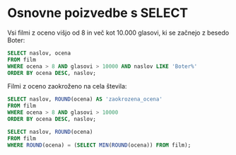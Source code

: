 # Osnovne poizvedbe s SELECT

Vsi filmi z oceno višjo od 8 in več kot 10.000 glasovi, ki se začnejo z besedo Boter:
```sql
SELECT naslov, ocena
FROM film
WHERE ocena > 8 AND glasovi > 10000 AND naslov LIKE 'Boter%'
ORDER BY ocena DESC, naslov;
```

Filmi z oceno zaokroženo na cela števila:
```sql
SELECT naslov, ROUND(ocena) AS 'zaokrozena_ocena'
FROM film
WHERE ocena > 8 AND glasovi > 10000
ORDER BY ocena DESC, naslov;
```

```sql
SELECT naslov, ROUND(ocena)
FROM film
WHERE ROUND(ocena) = (SELECT MIN(ROUND(ocena)) FROM film);
```